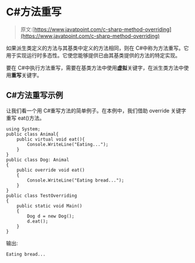 # C#方法重写

> 原文:[https://www.javatpoint.com/c-sharp-method-overriding](https://www.javatpoint.com/c-sharp-method-overriding)

如果派生类定义的方法与其基类中定义的方法相同，则在 C#中称为方法重写。它用于实现运行时多态性。它使您能够提供已由其基类提供的方法的特定实现。

要在 C#中执行方法重写，需要在基类方法中使用**虚拟**关键字，在派生类方法中使用**重写**关键字。

## C#方法重写示例

让我们看一个用 C#重写方法的简单例子。在本例中，我们借助 override 关键字重写 eat()方法。

```
using System;
public class Animal{
    public virtual void eat(){
        Console.WriteLine("Eating...");
    }
}
public class Dog: Animal
{
    public override void eat()
    {
        Console.WriteLine("Eating bread...");
    }
}
public class TestOverriding
{
    public static void Main()
    {
        Dog d = new Dog();
        d.eat();
    }
}

```

输出:

```
Eating bread...

```